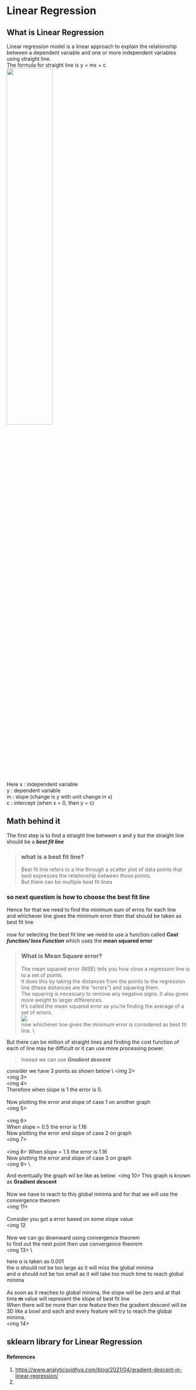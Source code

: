 # Linear Regression

## What is Linear Regression
Linear regression model is a linear approach to explain the relationship between a dependent variable and one or more independent variables using straight line. \
The formula for straight line is y = mx + c \
<img src="https://user-images.githubusercontent.com/83816588/120738142-f2e05680-c50c-11eb-8eab-12d6c50fe51c.jpeg" width=50% height=50%> \
Here x : independent variable \
     y : dependent variable \
     m : slope (change is y with unit change in x) \
     c : intercept (when x = 0, then y = c) 
     
## Math behind it

The first step is to find a straight line between x and y but the straight line should be a ***best fit line*** 
>### what is a best fit line? 
>Best fit line refers to a line through a scatter plot of data points that best expresses the relationship between those points. \
But there can be multiple best fit lines

### so next question is how to choose the best fit line
Hence for that we need to find the minimum sum of erros for each line \
and whichever line gives the minimum error then that should be taken as best fit line \
\
now for selecting the best fit line we need to use a function called ***Cost function/ loss Function*** which uses the **mean squared error** 
> ### What is Mean Square error?
>The mean squared error (MSE) tells you how close a regression line is to a set of points. \
It does this by taking the distances from the points to the regression line (these distances are the “errors”) and squaring them. \
The squaring is necessary to remove any negative signs. It also gives more weight to larger differences. \
It’s called the mean squared error as you’re finding the average of a set of errors. \
> <img src=1> \
> now whichever line gives the minimum error is considered as best fit line. \

But there can be million of straight lines and finding the cost function of each of line may be difficult or it can use more processing power. 
>Insead we can use ***Gradient descent*** 

consider we have 3 points as shown below  \ 
<img 2> \
<img 3> \
<img 4> \
Therefore when slope is 1 the error is 0. \
\
Now plotting the error and slope of case 1 on another graph \
<img 5> \
\
<img 6> \
When slope = 0.5 the error is 1.16 \
Now plotting the error and slope of case 2 on graph \
<img 7>\
\
<img 8>
When slope = 1.5 the error is 1.16 \
Now plotting the error and slope of case 3 on graph \
<img 9> \

And eventually the graph wil be like as below:
<img 10>
This graph is known as **Gradient descent** \
\
Now we have to reach to this global minima and for that we will use the convergence theorem \
<img 11> \
\
Consider you got a error based on some slope value \
<img 12\
\
Now we can go downward using convergence theorem \
to find out the next point then use convergence theorem \
<img 13> \

here α is taken as 0.001 \
the α should not be too large as it will miss the global minima \
and α should not be too small as it will take too much time to reach global minima \
\
As soon as it reaches to global minima, the slope will be zero and at that time **m** value will represent the slope of best fit line \
When there will be more than one feature then the gradient descent will be 3D like a bowl and each and every feature will try to reach the global minima. \
<img 14>
## sklearn library for Linear Regression

#### References 
1. https://www.analyticsvidhya.com/blog/2021/04/gradient-descent-in-linear-regression/
2. 
